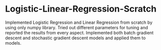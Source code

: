 # Logistic-Linear-Regression-Scratch

Implemented Logistic Regression and Linear Regression from scratch by using only numpy library. Tried out different 
parameters for tuning and reported the results from every aspect. Implemented both batch gradient descent and stochastic 
gradient descent models and applied them to models. 
